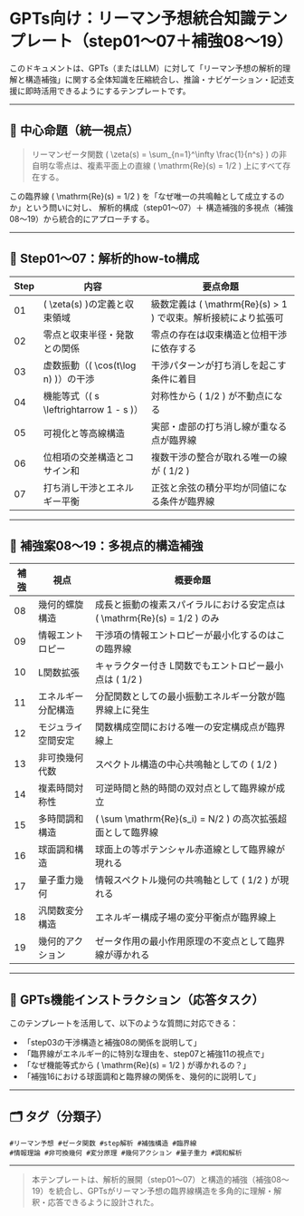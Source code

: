 # GPTs向け：リーマン予想統合知識テンプレート（step01〜07＋補強08〜19）

このドキュメントは、GPTs（またはLLM）に対して「リーマン予想の解析的理解と構造補強」に関する全体知識を圧縮統合し、推論・ナビゲーション・記述支援に即時活用できるようにするテンプレートです。

---

## 🎯 中心命題（統一視点）

> リーマンゼータ関数 \( \zeta(s) = \sum_{n=1}^\infty \frac{1}{n^s} \) の非自明な零点は、複素平面上の直線 \( \mathrm{Re}(s) = 1/2 \) 上にすべて存在する。

この臨界線 \( \mathrm{Re}(s) = 1/2 \) を「なぜ唯一の共鳴軸として成立するのか」という問いに対し、
解析的構成（step01〜07）＋ 構造補強的多視点（補強08〜19）から統合的にアプローチする。

---

## 🧩 Step01〜07：解析的how-to構成

| Step | 内容                          | 要点命題 |
|------|-------------------------------|-----------|
| 01 | \( \zeta(s) \)の定義と収束領域         | 級数定義は \( \mathrm{Re}(s) > 1 \) で収束。解析接続により拡張可 |
| 02 | 零点と収束半径・発散との関係         | 零点の存在は収束構造と位相干渉に依存する |
| 03 | 虚数振動（\( \cos(t\log n) \)）の干渉 | 干渉パターンが打ち消しを起こす条件に着目 |
| 04 | 機能等式（\( s \leftrightarrow 1 - s \)） | 対称性から \( 1/2 \) が不動点になる |
| 05 | 可視化と等高線構造                | 実部・虚部の打ち消し線が重なる点が臨界線 |
| 06 | 位相項の交差構造とコサイン和         | 複数干渉の整合が取れる唯一の線が \( 1/2 \) |
| 07 | 打ち消し干渉とエネルギー平衡         | 正弦と余弦の積分平均が同値になる条件が臨界線 |

---

## 🔢 補強案08〜19：多視点的構造補強

| 補強 | 視点         | 概要命題 |
|------|--------------|----------|
| 08 | 幾何的螺旋構造     | 成長と振動の複素スパイラルにおける安定点は \( \mathrm{Re}(s) = 1/2 \) のみ |
| 09 | 情報エントロピー  | 干渉項の情報エントロピーが最小化するのはこの臨界線 |
| 10 | L関数拡張        | キャラクター付き L関数でもエントロピー最小点は \( 1/2 \) |
| 11 | エネルギー分配構造 | 分配関数としての最小振動エネルギー分散が臨界線上に発生 |
| 12 | モジュライ空間安定 | 関数構成空間における唯一の安定構成点が臨界線上 |
| 13 | 非可換幾何代数    | スペクトル構造の中心共鳴軸としての \( 1/2 \) |
| 14 | 複素時間対称性    | 可逆時間と熱的時間の双対点として臨界線が成立 |
| 15 | 多時間調和構造    | \( \sum \mathrm{Re}(s_i) = N/2 \) の高次拡張超面として臨界線 |
| 16 | 球面調和構造      | 球面上の等ポテンシャル赤道線として臨界線が現れる |
| 17 | 量子重力幾何      | 情報スペクトル幾何の共鳴軸として \( 1/2 \) が現れる |
| 18 | 汎関数変分構造    | エネルギー構成子場の変分平衡点が臨界線上 |
| 19 | 幾何的アクション  | ゼータ作用の最小作用原理の不変点として臨界線が導かれる |

---

## 🧠 GPTs機能インストラクション（応答タスク）

このテンプレートを活用して、以下のような質問に対応できる：

- 「step03の干渉構造と補強08の関係を説明して」
- 「臨界線がエネルギー的に特別な理由を、step07と補強11の視点で」
- 「なぜ機能等式から \( \mathrm{Re}(s) = 1/2 \) が導かれるの？」
- 「補強16における球面調和と臨界線の関係を、幾何的に説明して」

---

## 🗂 タグ（分類子）

```
#リーマン予想 #ゼータ関数 #step解析 #補強構造 #臨界線
#情報理論 #非可換幾何 #変分原理 #幾何アクション #量子重力 #調和解析
```

---

> 本テンプレートは、解析的展開（step01〜07）と構造的補強（補強08〜19）を統合し、GPTsがリーマン予想の臨界線構造を多角的に理解・解釈・応答できるように設計された。

